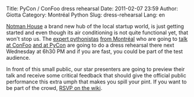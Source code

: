 Title: PyCon / ConFoo dress rehearsal
Date: 2011-02-07 23:59
Author: Giotta
Category: Montréal Python
Slug: dress-rehearsal
Lang: en

<!--:en-->

[Notman House][] a brand new hub of the local startup world, is just
getting started and even though its air conditioning is not quite
functional yet, that won't stop us. The [expert pythonistas][] [from
Montréal][] who are going to [talk at ConFoo][] [and at PyCon][] are
going to do a dress rehearsal there next Wednesday at 6h30 PM and if you
are fast, you could be part of the test audience.

In front of this small public, our star presenters are going to preview
their talk and receive some critical feedback that should give the
official public performance this extra umph that makes you spill your
pint. If you want to be part of the crowd, [RSVP on the wiki][].

  [Notman House]: http://notmanhouse.com
  [expert pythonistas]: http://us.pycon.org/2011/schedule/sessions/147/
  [from Montréal]: http://confoo.ca/en/speaker/blaise-laflamme
  [talk at ConFoo]: http://confoo.ca/en/speaker/alexandre-bourget
  [and at PyCon]: http://us.pycon.org/2011/schedule/sessions/69/
  [RSVP on the wiki]: http://wiki.montrealpython.org/index.php/DressRehearsal2011
